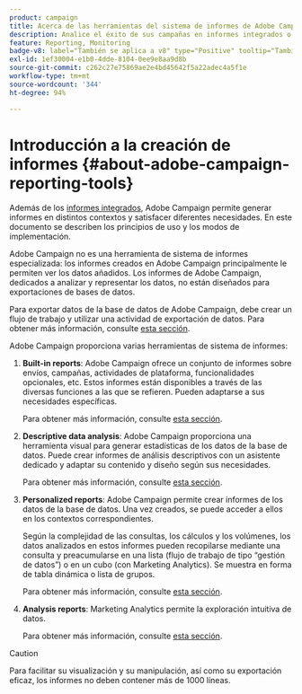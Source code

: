 ```yaml
---
product: campaign
title: Acerca de las herramientas del sistema de informes de Adobe Campaign
description: Analice el éxito de sus campañas en informes integrados o personalizados
feature: Reporting, Monitoring
badge-v8: label="También se aplica a v8" type="Positive" tooltip="También se aplica a Campaign v8"
exl-id: 1ef30004-e1b0-4dde-8104-0ee9e8aa9d8b
source-git-commit: c262c27e75869ae2e4bd45642f5a22adec4a5f1e
workflow-type: tm+mt
source-wordcount: '344'
ht-degree: 94%

---
```


# Introducción a la creación de informes {#about-adobe-campaign-reporting-tools}



Además de los [informes integrados](../../reporting/using/about-campaign-built-in-reports.md), Adobe Campaign permite generar informes en distintos contextos y satisfacer diferentes necesidades. En este documento se describen los principios de uso y los modos de implementación.

Adobe Campaign no es una herramienta de sistema de informes especializada: los informes creados en Adobe Campaign principalmente le permiten ver los datos añadidos. Los informes de Adobe Campaign, dedicados a analizar y representar los datos, no están diseñados para exportaciones de bases de datos.

Para exportar datos de la base de datos de Adobe Campaign, debe crear un flujo de trabajo y utilizar una actividad de exportación de datos. Para obtener más información, consulte [esta sección](../../workflow/using/about-action-activities.md).

Adobe Campaign proporciona varias herramientas de sistema de informes:

1. **Built-in reports**: Adobe Campaign ofrece un conjunto de informes sobre envíos, campañas, actividades de plataforma, funcionalidades opcionales, etc. Estos informes están disponibles a través de las diversas funciones a las que se refieren. Pueden adaptarse a sus necesidades específicas.

   Para obtener más información, consulte [esta sección](../../reporting/using/about-campaign-built-in-reports.md).

1. **Descriptive data analysis**: Adobe Campaign proporciona una herramienta visual para generar estadísticas de los datos de la base de datos. Puede crear informes de análisis descriptivos con un asistente dedicado y adaptar su contenido y diseño según sus necesidades.

   Para obtener más información, consulte [esta sección](../../reporting/using/about-descriptive-analysis.md).

1. **Personalized reports**: Adobe Campaign permite crear informes de los datos de la base de datos. Una vez creados, se puede acceder a ellos en los contextos correspondientes.

   Según la complejidad de las consultas, los cálculos y los volúmenes, los datos analizados en estos informes pueden recopilarse mediante una consulta y preacumularse en una lista (flujo de trabajo de tipo “gestión de datos”) o en un cubo (con Marketing Analytics). Se muestra en forma de tabla dinámica o lista de grupos.

   Para obtener más información, consulte [esta sección](../../reporting/using/about-reports-creation-in-campaign.md).

1. **Analysis reports**: Marketing Analytics permite la exploración intuitiva de datos.

   Para obtener más información, consulte [esta sección](../../reporting/using/ac-cubes.md).

>[!CAUTION]
>
>Para facilitar su visualización y su manipulación, así como su exportación eficaz, los informes no deben contener más de 1000 líneas.
